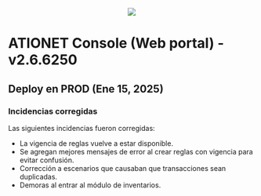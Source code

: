 <p align="center">
  <img src="https://github.com/Ationet/ationetdocs/raw/master/Content/Images/ATIOnetLogo_250x70.png" />
</p>

# ATIONET Console (Web portal) - v2.6.6250

## Deploy en PROD (Ene 15, 2025)

### Incidencias corregidas
Las siguientes incidencias fueron corregidas:
  - La vigencia de reglas vuelve a estar disponible.
  - Se agregan mejores mensajes de error al crear reglas con vigencia para evitar confusión.
  - Corrección a escenarios que causaban que transacciones sean duplicadas.
  - Demoras al entrar al módulo de inventarios.
